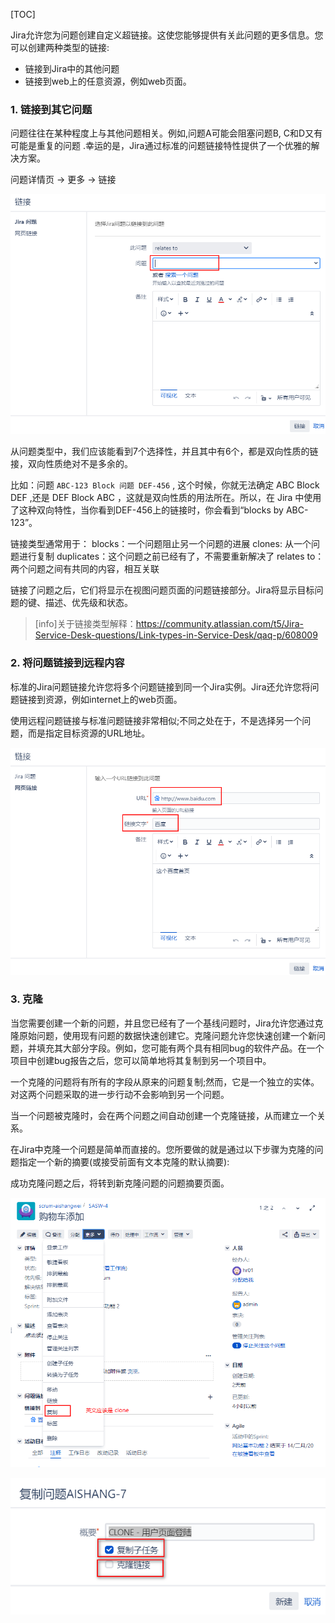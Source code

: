 [TOC]

Jira允许您为问题创建自定义超链接。这使您能够提供有关此问题的更多信息。您可以创建两种类型的链接:

- 链接到Jira中的其他问题
- 链接到web上的任意资源，例如web页面。

### 1. 链接到其它问题

问题往往在某种程度上与其他问题相关。例如,问题A可能会阻塞问题B, C和D又有可能是重复的问题 .幸运的是，Jira通过标准的问题链接特性提供了一个优雅的解决方案。

问题详情页 -> 更多 -> 链接

![](../uploads/jira8/images/m_18b051fa4e33bd263612c8374b0ac407_r.png)

从问题类型中，我们应该能看到7个选择性，并且其中有6个，都是双向性质的链接，双向性质绝对不是多余的。

比如：问题 `ABC-123 Block 问题 DEF-456` , 这个时候，你就无法确定 ABC Block DEF ,还是 DEF Block ABC ，这就是双向性质的用法所在。所以，在 Jira 中使用了这种双向特性，当你看到DEF-456上的链接时，你会看到“blocks by ABC-123”。

链接类型通常用于：
blocks：一个问题阻止另一个问题的进展
clones: 从一个问题进行复制
duplicates：这个问题之前已经有了，不需要重新解决了
relates to：两个问题之间有共同的内容，相互关联

链接了问题之后，它们将显示在视图问题页面的问题链接部分。Jira将显示目标问题的键、描述、优先级和状态。

>[info]关于链接类型解释：https://community.atlassian.com/t5/Jira-Service-Desk-questions/Link-types-in-Service-Desk/qaq-p/608009


### 2. 将问题链接到远程内容

标准的Jira问题链接允许您将多个问题链接到同一个Jira实例。Jira还允许您将问题链接到资源，例如internet上的web页面。

使用远程问题链接与标准问题链接非常相似;不同之处在于，不是选择另一个问题，而是指定目标资源的URL地址。

![](../uploads/jira8/images/m_7b190da2b89e06b692ad1d66e7075489_r.png)


### 3. 克隆

当您需要创建一个新的问题，并且您已经有了一个基线问题时，Jira允许您通过克隆原始问题，使用现有问题的数据快速创建它。克隆问题允许您快速创建一个新问题，并填充其大部分字段。例如，您可能有两个具有相同bug的软件产品。在一个项目中创建bug报告之后，您可以简单地将其复制到另一个项目中。

一个克隆的问题将有所有的字段从原来的问题复制;然而，它是一个独立的实体。对这两个问题采取的进一步行动不会影响到另一个问题。

当一个问题被克隆时，会在两个问题之间自动创建一个克隆链接，从而建立一个关系。

在Jira中克隆一个问题是简单而直接的。您所要做的就是通过以下步骤为克隆的问题指定一个新的摘要(或接受前面有文本克隆的默认摘要):

成功克隆问题之后，将转到新克隆问题的问题摘要页面。

![](../uploads/jira8/images/m_24083c3ffd1269d4c4d4aa92af41607c_r.png)

![](../uploads/jira8/images/1581904685g.jpg)